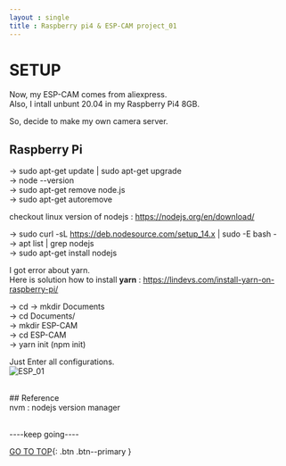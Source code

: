 ```yaml
---
layout : single
title : Raspberry pi4 & ESP-CAM project_01
---
```


# SETUP

Now, my ESP-CAM comes from aliexpress.  
Also, I intall unbunt 20.04 in my Raspberry Pi4 8GB.  
  
So, decide to make my own camera server.  


## Raspberry Pi  
-> sudo apt-get update | sudo apt-get upgrade <br>
-> node --version <br>
-> sudo apt-get remove node.js <br>
-> sudo apt-get autoremove <br>
  
  
checkout linux version of nodejs : <https://nodejs.org/en/download/>  
 
 
-> sudo curl -sL https://deb.nodesource.com/setup_14.x | sudo -E bash -  
-> apt list | grep nodejs  
-> sudo apt-get install nodejs  
  
I got error about yarn.  
Here is solution how to install **yarn** : <https://lindevs.com/install-yarn-on-raspberry-pi/>  
  
-> cd
-> mkdir Documents <br>
-> cd Documents/ <br>
-> mkdir ESP-CAM <br>
-> cd ESP-CAM <br>
-> yarn init  (npm init)<br>


 Just Enter all configurations. <br>
![ESP_01](https://user-images.githubusercontent.com/32934089/131688614-474dddbe-fa46-4913-ab68-9adfa7dacf3d.JPG)

<br>
## Reference <br>
nvm : nodejs version manager <br>
<https://github.com/nvm-sh/nvm> <br>
   

----keep going----

  
    
[GO TO TOP](#){: .btn .btn--primary }
